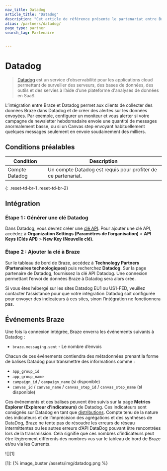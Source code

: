 ```yaml
---
nav_title: Datadog
article_title: "Datadog"
description: "Cet article de référence présente le partenariat entre Braze et DataDog, un service d’observabilité pour les applications cloud permettant de surveiller des serveurs, des bases de données, des outils et des servies à l’aide d’une plateforme d'analyses de données en SaaS."
alias: /partners/datadog/
page_type: partner
search_tag: Partenaire


---
```


# Datadog

> [Datadog](https://www.datadoghq.com/) est un service d’observabilité pour les applications cloud permettant de surveiller des serveurs, des bases de données, des outils et des servies à l’aide d’une plateforme d'analyses de données en SaaS.

L’intégration entre Braze et Datadog permet aux clients de collecter des données Braze dans Datadog et de créer des alertes sur les données envoyées. Par exemple, configurer un moniteur et vous alerter si votre campagne de newsletter hebdomadaire envoie une quantité de messages anormalement basse, ou si un Canvas step envoyant habituellement quelques messages seulement en envoie soudainement des milliers. 

## Conditions préalables 

| Condition | Description |
|---|---|
| Compte Datadog | Un compte Datadog est requis pour profiter de ce partenariat. |
{: .reset-td-br-1 .reset-td-br-2}

## Intégration

### Étape 1 : Générer une clé Datadog

Dans Datadog, vous devrez créer une [clé API](https://docs.datadoghq.com/account_management/api-app-keys/#api-keys). Pour ajouter une clé API, accédez à **Organization Settings (Paramètres de l’organisation)** > **API Keys (Clés API)** > **New Key (Nouvelle clé)**.

### Étape 2 : Ajouter la clé à Braze

Sur le tableau de bord de Braze, accédez à **Technology Partners (Partenaires technologiques)** puis recherchez **Datadog**. Sur la page partenaire de Datadog, fournissez la clé API Datadog. Une connexion permettant l’envoi de données Braze à Datadog sera alors crée.

Si vous êtes hébergé sur les sites Datadog EU1 ou US1-FED, veuillez contacter l’assistance pour que votre intégration Datadog soit configurée pour envoyer des indicateurs à ces sites, sinon l’intégration ne fonctionnera pas.

## Événements Braze

Une fois la connexion intégrée, Braze enverra les événements suivants à Datadog :

- `braze.messaging.sent` - Le nombre d’envois

Chacun de ces événements contiendra des métadonnées prenant la forme de balises Datadog pour transmettre des informations comme :

- `app_group_id`
- `app_group_name`
- `campaign_id` / `campaign_name` (si disponible)
- `canvas_id` / `canvas_name` / `canvas_step_id` / `canvas_step_name` (si disponible)

Ces événements et ces balises peuvent être suivis sur la page **Metrics Explorer (Exploreur d’indicateurs)** de Datadog. Ces indicateurs sont consignés sur Datadog en tant que [distributions](https://docs.datadoghq.com/metrics/distributions/). Compte tenu de la nature des indicateurs et de l’imprécision des agrégations et des synthèses de DataDog, Braze ne tente pas de résoudre les erreurs de réseau intermittentes ou les autres erreurs d’API DataDog pouvant être rencontrées lors de la transmission. Cela signifie que ces nombres d’indicateurs peut être légèrement différents des nombres vus sur le tableau de bord de Braze et/ou via les Currents.

![][1]

[1]: {% image_buster /assets/img/datadog.png %}

